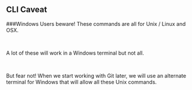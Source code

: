 ##  CLI Caveat

###Windows Users beware!
These commands are all for Unix / Linux and OSX.

<br/>

A lot of these will work in a Windows terminal but not all.
<!-- .element: class="align-left" -->

<br/>

But fear not! When we start working with Git later, we will use an alternate terminal for Windows that will allow all these Unix commands.
<!-- .element: class="align-left" -->